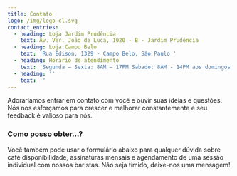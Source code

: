 ```yaml
---
title: Contato
logo: /img/logo-cl.svg
contact_entries:
  - heading: Loja Jardim Prudência
    text: Av. Ver. João de Luca, 1020 - B - Jardim Prudência
  - heading: Loja Campo Belo
    text: 'Rua Édison, 1329 - Campo Belo, São Paulo '
  - heading: Horário de atendimento
    text: 'Segunda – Sexta: 8AM – 17PM Sabado: 8AM - 14PM aos domingos - fechado'
  - heading: ''
    text: ''
---
```

Adoraríamos entrar em contato com você e ouvir suas ideias e
questões. Nós nos esforçamos para crescer e melhorar constantemente e seu feedback
é valioso para nós.

<h3 class="f4 b lh-title mb2">Como posso obter…?</h3>

Você também pode usar o formulário abaixo para qualquer dúvida sobre café
disponibilidade, assinaturas mensais e agendamento de uma sessão individual
com nossos baristas. Não seja tímido, deixe-nos uma mensagem!